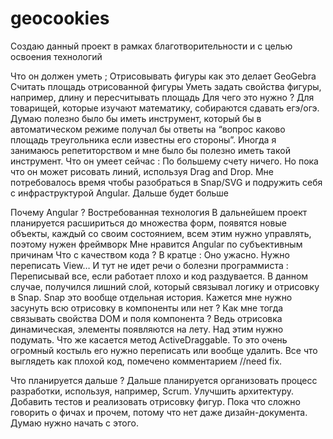 # geocookies
Создаю данный проект в рамках благотворительности и с целью освоения технологий 

Что он должен уметь ;
Отрисовывать фигуры как это делает GeoGebra
Считать площадь отрисованной фигуры
Уметь задать свойства фигуры, например, длину и пересчитывать площадь
Для чего это нужно ?
	Для товарищей, которые изучают математику, собираются сдавать егэ/огэ. Думаю полезно было бы иметь инструмент, который бы в автоматическом режиме получал бы ответы на “вопрос каково площадь треугольника если известны его стороны”. Иногда я занимаюсь репетиторством и мне было бы полезно иметь такой инструмент. 
Что он умеет сейчас :
	По большему счету ничего. Но пока что он может рисовать линий, используя Drag and Drop. Мне потребовалось время чтобы разобраться в Snap/SVG и подружить себя с инфраструктурой Angular. Дальше будет больше

Почему Angular ?
Востребованная технология
В дальнейшем проект планируется расшириться до множества форм, появятся новые объекты, каждый со своим состоянием, всем этим нужно управлять, поэтому нужен фреймворк
Мне нравится Angular по субъективным причинам
Что с качеством кода ?
	В кратце : Оно ужасно. Нужно переписать View… И тут не идет речи о болезни программиста : Переписывай все, если работает плохо и код раздувается. В данном случае, получился лишний слой, который связывал логику и отрисовку в Snap. Snap это вообще отдельная история. Кажется мне нужно засунуть всю отрисовку в компоненты или нет ? Как мне тогда связывать свойства DOM и поля компонента ? Ведь отрисовка динамическая, элементы появляются на лету. Над этим нужно подумать. Что же касается метод ActiveDraggable. То это очень огромный костыль его нужно переписать или вообще удалить. Все что выглядеть как плохой код, помечено комментарием //need fix. 

Что планируется дальше ?
	Дальше планируется организовать процесс разработки, используя, например, Scrum. Улучшить архитектуру. Добавить тестов и реализовать отрисовку фигур.  Пока что сложно говорить о фичах и прочем, потому что нет даже дизайн-документа. Думаю нужно начать с этого. 
